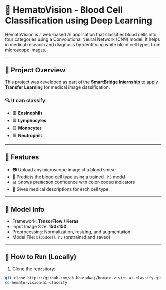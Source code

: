 # 🧬 HematoVision - Blood Cell Classification using Deep Learning

HematoVision is a web-based AI application that classifies blood cells into four categories using a Convolutional Neural Network (CNN) model. It helps in medical research and diagnosis by identifying white blood cell types from microscope images.

---

## 📌 Project Overview

This project was developed as part of the **SmartBridge Internship** to apply **Transfer Learning** for medical image classification.

### 🔍 It can classify:
- 🟥 **Eosinophils**
- 🟦 **Lymphocytes**
- 🟨 **Monocytes**
- 🟩 **Neutrophils**

---

## 🚀 Features

- 📷 Upload any microscope image of a blood smear
- 🤖 Predicts the blood cell type using a trained `.h5` model
- 📊 Shows prediction confidence with color-coded indicators
- 🧠 Gives medical descriptions for each cell type

---

## 🧠 Model Info

- Framework: **TensorFlow / Keras**
- Input Image Size: **150x150**
- Preprocessing: Normalization, resizing, and augmentation
- Model File: `bloodcell.h5` (pretrained and saved)

---

## 🔧 How to Run (Locally)

1. Clone the repository:
```bash
git clone https://github.com/ak-bharadwaj/hemato-vision-ai-classify.git
cd hemato-vision-ai-classify